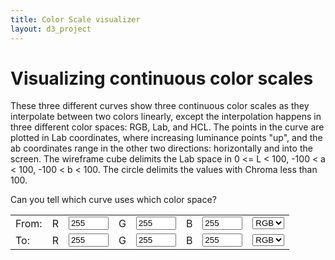 ```yaml
---
title: Color Scale visualizer
layout: d3_project
---
```


# Visualizing continuous color scales

These three different curves show three continuous color scales as
they interpolate between two colors linearly, except the interpolation
happens in three different color spaces: RGB, Lab, and HCL. The
points in the curve are plotted in Lab coordinates, where
increasing luminance points "up", and the ab coordinates range in the other two
directions: horizontally and into the screen. The wireframe cube
delimits the Lab space in 0 <= L < 100, -100 < a < 100, -100 < b < 100.
The circle delimits the values with Chroma less than 100.

Can you tell which curve uses which color space?

<script src="lux.js"></script>

<div id="main"><canvas id="scatterplot" width="720" height="480"></canvas></div>

<table>
<tr> 
<td>From:</td>
<td id="l1-1">R</td> <td><input type="number" id="c1-1" min="0" max="255" step="10" value="255"></input></td>
<td id="l1-2">G</td> <td><input type="number" id="c1-2" min="0" max="255" step="10" value="255"></input></td>
<td id="l1-3">B</td> <td><input type="number" id="c1-3" min="0" max="255" step="10" value="255"></input></td>
<td>
<select id="c1-space">
  <option value="rgb" selected>RGB</option> 
  <option value="lab">Lab</option>
  <option value="hcl">HCL</option>
</select>
</td>
</tr>
<tr> 
<td>To:</td>
<td id="l2-1">R</td> <td><input type="number" id="c2-1" min="0" max="255" step="10" value="255"></input></td>
<td id="l2-2">G</td> <td><input type="number" id="c2-2" min="0" max="255" step="10" value="255"></input></td>
<td id="l2-3">B</td> <td><input type="number" id="c2-3" min="0" max="255" step="10" value="255"></input></td>
<td>
<select id="c2-space">
  <option value="rgb" selected>RGB</option> 
  <option value="lab">Lab</option>
  <option value="hcl">HCL</option>
</select>
</td>
</tr>
</table>

